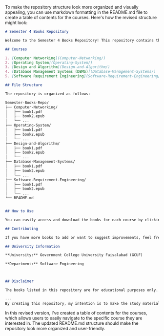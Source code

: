 To make the repository structure look more organized and visually appealing, you can use markdown formatting in the README.md file to create a table of contents for the courses. Here's how the revised structure might look:

```markdown
# Semester 4 Books Repository

Welcome to the Semester 4 Books Repository! This repository contains the list of books used for the courses in my current semester.

## Courses

1. [Computer Networking](Computer-Networking/)
2. [Operating System](Operating-System/)
3. [Design and Algorithm](Design-and-Algorithm/)
4. [Database Management Systems (DBMS)](Database-Management-Systems/)
5. [Software Requirement Engineering](Software-Requirement-Engineering/)

## File Structure

The repository is organized as follows:

Semester-Books-Repo/
├── Computer-Networking/
│   ├── book1.pdf
│   ├── book2.epub
│   └── ...
├── Operating-System/
│   ├── book1.pdf
│   ├── book2.epub
│   └── ...
├── Design-and-Algorithm/
│   ├── book1.pdf
│   ├── book2.epub
│   └── ...
├── Database-Management-Systems/
│   ├── book1.pdf
│   ├── book2.epub
│   └── ...
├── Software-Requirement-Engineering/
│   ├── book1.pdf
│   ├── book2.epub
│   └── ...
└── README.md


## How to Use

You can easily access and download the books for each course by clicking on the respective course link above. Each link will take you to the corresponding folder, where you can find and download the relevant books.

## Contributing

If you have more books to add or want to suggest improvements, feel free to contribute to this repository. Please follow the contribution guidelines in the [CONTRIBUTING.md](CONTRIBUTING.md) file.

## University Information

**University:** Government College University Faisalabad (GCUF)

**Department:** Software Engineering



## Disclaimer

The books listed in this repository are for educational purposes only. Ensure that you comply with your institution's policies and the book publishers' terms and conditions when using these resources.

---
By creating this repository, my intention is to make the study materials easily accessible for fellow students and foster a collaborative environment. Enjoy your learning journey! 📚
```

In this revised version, I've created a table of contents for the courses, which allows users to easily navigate to the specific course they are interested in. The updated README.md structure should make the repository look more organized and user-friendly.
